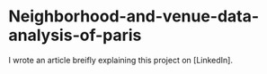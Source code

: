 # Neighborhood-and-venue-data-analysis-of-paris

I wrote an article breifly explaining this project on [LinkedIn].
